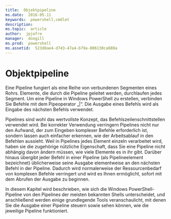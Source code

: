 ```yaml
---
title:  Objektpipeline
ms.date:  2016-05-11
keywords:  powershell,cmdlet
description:  
ms.topic:  article
author:  jpjofre
manager:  dongill
ms.prod:  powershell
ms.assetid:  523d8ae4-d743-47a4-b79a-806130ca688a
---
```


# Objektpipeline
Eine Pipeline fungiert als eine Reihe von verbundenen Segmenten eines Rohrs. Elemente, die durch die Pipeline geleitet werden, durchlaufen jedes Segment. Um eine Pipeline in Windows PowerShell zu erstellen, verbinden Sie Befehle mit dem Pipeoperator „|“. Die Ausgabe eines Befehls wird als Eingabe des nächsten Befehls verwendet.

Pipelines sind wohl das wertvollste Konzept, das Befehlszeilenschnittstellen verwendet wird. Bei korrekter Verwendung verringern Pipelines nicht nur den Aufwand, der zum Eingeben komplexer Befehle erforderlich ist, sondern lassen auch einfacher erkennen, wie der Arbeitsablauf in den Befehlen aussieht. Weil in Pipelines jedes Element einzeln verarbeitet wird, haben sie die zugehörige nützliche Eigenschaft, dass Sie eine Pipeline nicht abhängig davon ändern müssen, wie viele Elemente es in ihr gibt. Darüber hinaus übergibt jeder Befehl in einer Pipeline (als Pipelineelement bezeichnet) üblicherweise seine Ausgabe elementweise an den nächsten Befehl in der Pipeline. Dadurch wird normalerweise der Ressourcenbedarf von komplexen Befehle verringert und wird es Ihnen ermöglicht, sofort mit dem Abrufen der Ausgabe zu beginnen.

In diesem Kapitel wird beschrieben, wie sich die Windows PowerShell-Pipeline von den Pipelines der meisten bekannten Shells unterscheidet, und anschließend werden einige grundlegende Tools veranschaulicht, mit denen Sie die Ausgabe einer Pipeline steuern sowie sehen können, wie die jeweilige Pipeline funktioniert.



<!--HONumber=May16_HO2-->


